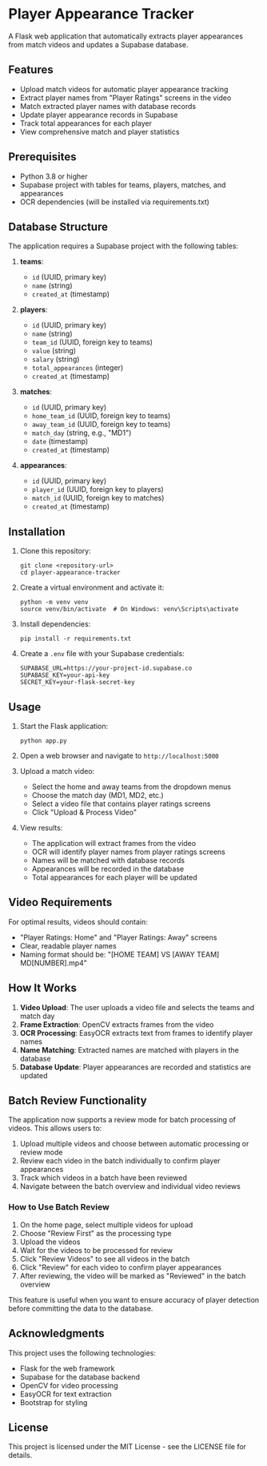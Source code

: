 # Player Appearance Tracker

A Flask web application that automatically extracts player appearances from match videos and updates a Supabase database.

## Features

- Upload match videos for automatic player appearance tracking
- Extract player names from "Player Ratings" screens in the video
- Match extracted player names with database records
- Update player appearance records in Supabase
- Track total appearances for each player
- View comprehensive match and player statistics

## Prerequisites

- Python 3.8 or higher
- Supabase project with tables for teams, players, matches, and appearances
- OCR dependencies (will be installed via requirements.txt)

## Database Structure

The application requires a Supabase project with the following tables:

1. **teams**:
   - `id` (UUID, primary key)
   - `name` (string)
   - `created_at` (timestamp)

2. **players**:
   - `id` (UUID, primary key)
   - `name` (string)
   - `team_id` (UUID, foreign key to teams)
   - `value` (string)
   - `salary` (string)
   - `total_appearances` (integer)
   - `created_at` (timestamp)

3. **matches**:
   - `id` (UUID, primary key)
   - `home_team_id` (UUID, foreign key to teams)
   - `away_team_id` (UUID, foreign key to teams)
   - `match_day` (string, e.g., "MD1")
   - `date` (timestamp)
   - `created_at` (timestamp)

4. **appearances**:
   - `id` (UUID, primary key)
   - `player_id` (UUID, foreign key to players)
   - `match_id` (UUID, foreign key to matches)
   - `created_at` (timestamp)

## Installation

1. Clone this repository:
   ```
   git clone <repository-url>
   cd player-appearance-tracker
   ```

2. Create a virtual environment and activate it:
   ```
   python -m venv venv
   source venv/bin/activate  # On Windows: venv\Scripts\activate
   ```

3. Install dependencies:
   ```
   pip install -r requirements.txt
   ```

4. Create a `.env` file with your Supabase credentials:
   ```
   SUPABASE_URL=https://your-project-id.supabase.co
   SUPABASE_KEY=your-api-key
   SECRET_KEY=your-flask-secret-key
   ```

## Usage

1. Start the Flask application:
   ```
   python app.py
   ```

2. Open a web browser and navigate to `http://localhost:5000`

3. Upload a match video:
   - Select the home and away teams from the dropdown menus
   - Choose the match day (MD1, MD2, etc.)
   - Select a video file that contains player ratings screens
   - Click "Upload & Process Video"

4. View results:
   - The application will extract frames from the video
   - OCR will identify player names from player ratings screens
   - Names will be matched with database records
   - Appearances will be recorded in the database
   - Total appearances for each player will be updated

## Video Requirements

For optimal results, videos should contain:
- "Player Ratings: Home" and "Player Ratings: Away" screens
- Clear, readable player names
- Naming format should be: "[HOME TEAM] VS [AWAY TEAM] MD[NUMBER].mp4"

## How It Works

1. **Video Upload**: The user uploads a video file and selects the teams and match day
2. **Frame Extraction**: OpenCV extracts frames from the video
3. **OCR Processing**: EasyOCR extracts text from frames to identify player names
4. **Name Matching**: Extracted names are matched with players in the database
5. **Database Update**: Player appearances are recorded and statistics are updated

## Batch Review Functionality

The application now supports a review mode for batch processing of videos. This allows users to:

1. Upload multiple videos and choose between automatic processing or review mode
2. Review each video in the batch individually to confirm player appearances
3. Track which videos in a batch have been reviewed
4. Navigate between the batch overview and individual video reviews

### How to Use Batch Review

1. On the home page, select multiple videos for upload
2. Choose "Review First" as the processing type
3. Upload the videos
4. Wait for the videos to be processed for review
5. Click "Review Videos" to see all videos in the batch
6. Click "Review" for each video to confirm player appearances
7. After reviewing, the video will be marked as "Reviewed" in the batch overview

This feature is useful when you want to ensure accuracy of player detection before committing the data to the database.

## Acknowledgments

This project uses the following technologies:
- Flask for the web framework
- Supabase for the database backend
- OpenCV for video processing
- EasyOCR for text extraction
- Bootstrap for styling

## License

This project is licensed under the MIT License - see the LICENSE file for details. 
